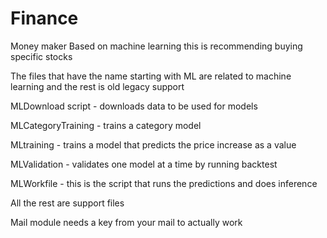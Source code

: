 # Finance
Money maker
Based on machine learning this is recommending buying specific stocks

The files that have the name starting with ML are related to machine learning and the rest is old legacy support

MLDownload script - downloads data to be used for models

MLCategoryTraining - trains a category model

MLtraining - trains a model that predicts the price increase as a value

MLValidation - validates one model at a time by running backtest

MLWorkfile - this is the script that runs the predictions and does inference

All the rest are support files

Mail module needs a key from your mail to actually work
